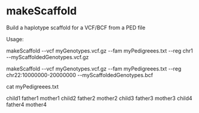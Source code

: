 # makeScaffold
Build a haplotype scaffold for a VCF/BCF from a PED file

Usage:

makeScaffold --vcf myGenotypes.vcf.gz --fam myPedigreees.txt --reg chr1 --myScaffoldedGenotypes.vcf.gz

makeScaffold --vcf myGenotypes.vcf.gz --fam myPedigreees.txt --reg chr22:10000000-20000000 --myScaffoldedGenotypes.bcf


cat myPedigreees.txt

child1 father1 mother1
child2 father2 mother2
child3 father3 mother3
child4 father4 mother4
